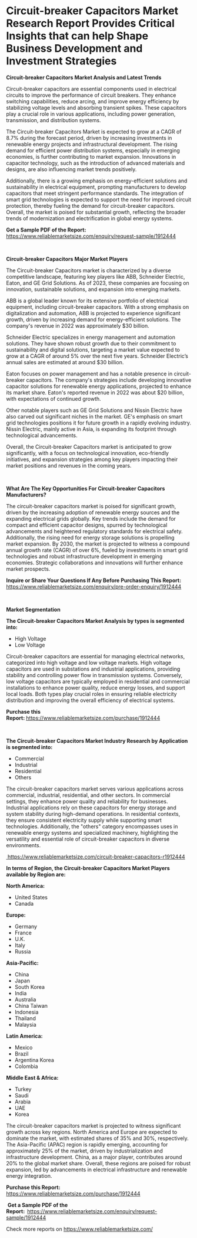 <p><h1>Circuit-breaker Capacitors Market Research Report Provides Critical Insights that can help Shape Business Development and Investment Strategies</h1></p><p><strong>Circuit-breaker Capacitors Market Analysis and Latest Trends</strong></p>
<p><p>Circuit-breaker capacitors are essential components used in electrical circuits to improve the performance of circuit breakers. They enhance switching capabilities, reduce arcing, and improve energy efficiency by stabilizing voltage levels and absorbing transient spikes. These capacitors play a crucial role in various applications, including power generation, transmission, and distribution systems.</p><p>The Circuit-breaker Capacitors Market is expected to grow at a CAGR of 8.7% during the forecast period, driven by increasing investments in renewable energy projects and infrastructural development. The rising demand for efficient power distribution systems, especially in emerging economies, is further contributing to market expansion. Innovations in capacitor technology, such as the introduction of advanced materials and designs, are also influencing market trends positively.</p><p>Additionally, there is a growing emphasis on energy-efficient solutions and sustainability in electrical equipment, prompting manufacturers to develop capacitors that meet stringent performance standards. The integration of smart grid technologies is expected to support the need for improved circuit protection, thereby fueling the demand for circuit-breaker capacitors. Overall, the market is poised for substantial growth, reflecting the broader trends of modernization and electrification in global energy systems.</p></p>
<p><strong>Get a Sample PDF of the Report:&nbsp;</strong> <a href="https://www.reliablemarketsize.com/enquiry/request-sample/1912444?utm_campaign=3016&utm_medium=2&utm_source=Github&utm_content=ia&utm_term=07042025&utm_id=circuit-breaker-capacitors">https://www.reliablemarketsize.com/enquiry/request-sample/1912444</a></p>
<p>&nbsp;</p>
<p><strong>Circuit-breaker Capacitors Major Market Players</strong></p>
<p><p>The Circuit-breaker Capacitors market is characterized by a diverse competitive landscape, featuring key players like ABB, Schneider Electric, Eaton, and GE Grid Solutions. As of 2023, these companies are focusing on innovation, sustainable solutions, and expansion into emerging markets.</p><p>ABB is a global leader known for its extensive portfolio of electrical equipment, including circuit-breaker capacitors. With a strong emphasis on digitalization and automation, ABB is projected to experience significant growth, driven by increasing demand for energy-efficient solutions. The company's revenue in 2022 was approximately $30 billion.</p><p>Schneider Electric specializes in energy management and automation solutions. They have shown robust growth due to their commitment to sustainability and digital solutions, targeting a market value expected to grow at a CAGR of around 5% over the next five years. Schneider Electric’s annual sales are estimated at around $30 billion.</p><p>Eaton focuses on power management and has a notable presence in circuit-breaker capacitors. The company's strategies include developing innovative capacitor solutions for renewable energy applications, projected to enhance its market share. Eaton's reported revenue in 2022 was about $20 billion, with expectations of continued growth.</p><p>Other notable players such as GE Grid Solutions and Nissin Electric have also carved out significant niches in the market. GE's emphasis on smart grid technologies positions it for future growth in a rapidly evolving industry. Nissin Electric, mainly active in Asia, is expanding its footprint through technological advancements.</p><p>Overall, the Circuit-breaker Capacitors market is anticipated to grow significantly, with a focus on technological innovation, eco-friendly initiatives, and expansion strategies among key players impacting their market positions and revenues in the coming years.</p></p>
<p>&nbsp;</p>
<p><strong>What Are The Key Opportunities For Circuit-breaker Capacitors Manufacturers?</strong></p>
<p><p>The circuit-breaker capacitors market is poised for significant growth, driven by the increasing adoption of renewable energy sources and the expanding electrical grids globally. Key trends include the demand for compact and efficient capacitor designs, spurred by technological advancements and heightened regulatory standards for electrical safety. Additionally, the rising need for energy storage solutions is propelling market expansion. By 2030, the market is projected to witness a compound annual growth rate (CAGR) of over 6%, fueled by investments in smart grid technologies and robust infrastructure development in emerging economies. Strategic collaborations and innovations will further enhance market prospects.</p></p>
<p><strong>Inquire or Share Your Questions If Any Before Purchasing This Report:</strong> <a href="https://www.reliablemarketsize.com/enquiry/pre-order-enquiry/1912444?utm_campaign=3016&utm_medium=2&utm_source=Github&utm_content=ia&utm_term=07042025&utm_id=circuit-breaker-capacitors">https://www.reliablemarketsize.com/enquiry/pre-order-enquiry/1912444</a></p>
<p>&nbsp;</p>
<p><strong>Market Segmentation</strong></p>
<p><strong>The Circuit-breaker Capacitors Market Analysis by types is segmented into:</strong></p>
<p><ul><li>High Voltage</li><li>Low Voltage</li></ul></p>
<p><p>Circuit-breaker capacitors are essential for managing electrical networks, categorized into high voltage and low voltage markets. High voltage capacitors are used in substations and industrial applications, providing stability and controlling power flow in transmission systems. Conversely, low voltage capacitors are typically employed in residential and commercial installations to enhance power quality, reduce energy losses, and support local loads. Both types play crucial roles in ensuring reliable electricity distribution and improving the overall efficiency of electrical systems.</p></p>
<p><strong>Purchase this Report:&nbsp;</strong><a href="https://www.reliablemarketsize.com/purchase/1912444?utm_campaign=3016&utm_medium=2&utm_source=Github&utm_content=ia&utm_term=07042025&utm_id=circuit-breaker-capacitors">https://www.reliablemarketsize.com/purchase/1912444</a></p>
<p>&nbsp;</p>
<p><strong>The Circuit-breaker Capacitors Market Industry Research by Application is segmented into:</strong></p>
<p><ul><li>Commercial</li><li>Industrial</li><li>Residential</li><li>Others</li></ul></p>
<p><p>The circuit-breaker capacitors market serves various applications across commercial, industrial, residential, and other sectors. In commercial settings, they enhance power quality and reliability for businesses. Industrial applications rely on these capacitors for energy storage and system stability during high-demand operations. In residential contexts, they ensure consistent electricity supply while supporting smart technologies. Additionally, the "others" category encompasses uses in renewable energy systems and specialized machinery, highlighting the versatility and essential role of circuit-breaker capacitors in diverse environments.</p></p>
<p><a href="https://www.reliablemarketsize.com/circuit-breaker-capacitors-r1912444?utm_campaign=3016&utm_medium=2&utm_source=Github&utm_content=ia&utm_term=07042025&utm_id=circuit-breaker-capacitors">&nbsp;https://www.reliablemarketsize.com/circuit-breaker-capacitors-r1912444</a></p>
<p><strong>In terms of Region, the Circuit-breaker Capacitors Market Players available by Region are:</strong></p>
<p>
    <p> <strong> North America: </strong>
        <ul>
            <li>United States</li>
            <li>Canada</li>
        </ul>
        </p> 
    <p> <strong> Europe: </strong>
        <ul>
            <li>Germany</li>
            <li>France</li>
            <li>U.K.</li>
            <li>Italy</li>
            <li>Russia</li>
        </ul>
        </p> 
    <p> <strong> Asia-Pacific: </strong>
        <ul>
            <li>China</li>
            <li>Japan</li>
            <li>South Korea</li>
            <li>India</li>
            <li>Australia</li>
            <li>China Taiwan</li>
            <li>Indonesia</li>
            <li>Thailand</li>
            <li>Malaysia</li>
        </ul>
        </p> 
    <p> <strong> Latin America: </strong>
        <ul>
            <li>Mexico</li>
            <li>Brazil</li>
            <li>Argentina Korea</li>
            <li>Colombia</li>
        </ul>
        </p> 
    <p> <strong> Middle East & Africa: </strong>
        <ul>
            <li>Turkey</li>
            <li>Saudi</li>
            <li>Arabia</li>
            <li>UAE</li>
            <li>Korea</li>
        </ul>
    </p>
    </p>
<p><p>The circuit-breaker capacitors market is projected to witness significant growth across key regions. North America and Europe are expected to dominate the market, with estimated shares of 35% and 30%, respectively. The Asia-Pacific (APAC) region is rapidly emerging, accounting for approximately 25% of the market, driven by industrialization and infrastructure development. China, as a major player, contributes around 20% to the global market share. Overall, these regions are poised for robust expansion, led by advancements in electrical infrastructure and renewable energy integration.</p></p>
<p><strong>Purchase this Report: </strong><a href="https://www.reliablemarketsize.com/purchase/1912444?utm_campaign=3016&utm_medium=2&utm_source=Github&utm_content=ia&utm_term=07042025&utm_id=circuit-breaker-capacitors">https://www.reliablemarketsize.com/purchase/1912444</a></p>
<p>&nbsp;<strong>Get a Sample PDF of the Report:&nbsp;&nbsp;</strong><a href="https://www.reliablemarketsize.com/enquiry/request-sample/1912444?utm_campaign=3016&utm_medium=2&utm_source=Github&utm_content=ia&utm_term=07042025&utm_id=circuit-breaker-capacitors">https://www.reliablemarketsize.com/enquiry/request-sample/1912444</a></p>
<p><strong></strong></p>
<p>Check more reports on <a href="https://www.reliablemarketsize.com/?utm_campaign=3016&utm_medium=2&utm_source=Github&utm_content=ia&utm_term=07042025&utm_id=circuit-breaker-capacitors">https://www.reliablemarketsize.com/</a></p>